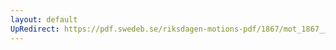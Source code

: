 ```yaml
---
layout: default
UpRedirect: https://pdf.swedeb.se/riksdagen-motions-pdf/1867/mot_1867__ak__00023.pdf
---
```

